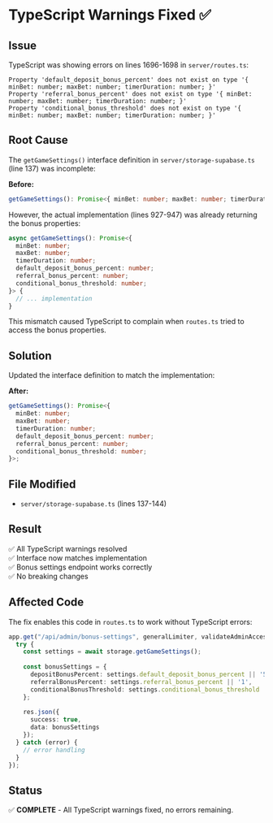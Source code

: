 # TypeScript Warnings Fixed ✅

## Issue
TypeScript was showing errors on lines 1696-1698 in `server/routes.ts`:
```
Property 'default_deposit_bonus_percent' does not exist on type '{ minBet: number; maxBet: number; timerDuration: number; }'
Property 'referral_bonus_percent' does not exist on type '{ minBet: number; maxBet: number; timerDuration: number; }'
Property 'conditional_bonus_threshold' does not exist on type '{ minBet: number; maxBet: number; timerDuration: number; }'
```

## Root Cause
The `getGameSettings()` interface definition in `server/storage-supabase.ts` (line 137) was incomplete:

**Before:**
```typescript
getGameSettings(): Promise<{ minBet: number; maxBet: number; timerDuration: number }>;
```

However, the actual implementation (lines 927-947) was already returning the bonus properties:
```typescript
async getGameSettings(): Promise<{
  minBet: number;
  maxBet: number;
  timerDuration: number;
  default_deposit_bonus_percent: number;
  referral_bonus_percent: number;
  conditional_bonus_threshold: number;
}> {
  // ... implementation
}
```

This mismatch caused TypeScript to complain when `routes.ts` tried to access the bonus properties.

## Solution
Updated the interface definition to match the implementation:

**After:**
```typescript
getGameSettings(): Promise<{ 
  minBet: number; 
  maxBet: number; 
  timerDuration: number;
  default_deposit_bonus_percent: number;
  referral_bonus_percent: number;
  conditional_bonus_threshold: number;
}>;
```

## File Modified
- `server/storage-supabase.ts` (lines 137-144)

## Result
✅ All TypeScript warnings resolved  
✅ Interface now matches implementation  
✅ Bonus settings endpoint works correctly  
✅ No breaking changes

## Affected Code
The fix enables this code in `routes.ts` to work without TypeScript errors:

```typescript
app.get("/api/admin/bonus-settings", generalLimiter, validateAdminAccess, async (req, res) => {
  try {
    const settings = await storage.getGameSettings();
    
    const bonusSettings = {
      depositBonusPercent: settings.default_deposit_bonus_percent || '5',
      referralBonusPercent: settings.referral_bonus_percent || '1',
      conditionalBonusThreshold: settings.conditional_bonus_threshold || '30'
    };
    
    res.json({
      success: true,
      data: bonusSettings
    });
  } catch (error) {
    // error handling
  }
});
```

## Status
✅ **COMPLETE** - All TypeScript warnings fixed, no errors remaining.

